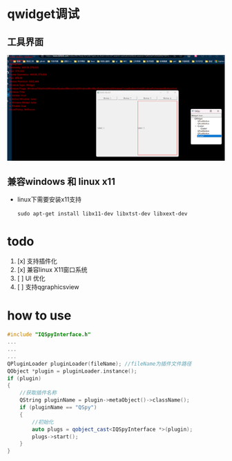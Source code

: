 # qwidget调试

## 工具界面

![](./showcase/img_1.png)

## 兼容windows 和 linux x11
- linux下需要安装x11支持

    `sudo apt-get install libx11-dev libxtst-dev libxext-dev`

# todo
1. [x] 支持插件化
2. [x] 兼容linux X11窗口系统
3. [ ] UI 优化
4. [ ] 支持qgraphicsview

# how to use
``` C++
#include "IQSpyInterface.h"
...
...
...
QPluginLoader pluginLoader(fileName); //fileName为插件文件路径
QObject *plugin = pluginLoader.instance();
if (plugin)
{
    //获取插件名称
    QString pluginName = plugin->metaObject()->className();
    if (pluginName == "QSpy")
    {
        //初始化
        auto plugs = qobject_cast<IQSpyInterface *>(plugin);
        plugs->start();
    }
}
```